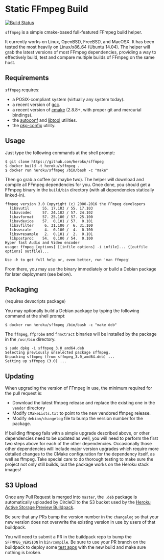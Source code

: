 # Static FFmpeg Build

[![Build Status](https://travis-ci.org/pyke369/sffmpeg.svg?branch=master)](https://travis-ci.org/pyke369/sffmpeg)

`sffmpeg` is a simple cmake-based full-featured FFmpeg build helper.

It currently works on Linux, OpenBSD, FreeBSD, and MacOSX. It has been tested the most heavily on Linux/x86_64 (Ubuntu 14.04).
The helper will grab the latest versions of most FFmpeg dependencies, providing a way to effectively build, test and compare
multiple builds of FFmpeg on the same host.

## Requirements

`sffmpeg` requires:

- a POSIX-compliant system (virtually any system today).
- a recent version of [gcc](http://gcc.gnu.org/).
- a recent version of [cmake](http://www.cmake.org/) (2.8.8+, with proper git and mercurial bindings).
- the [autoconf](http://www.gnu.org/software/autoconf/) and [libtool](http://www.gnu.org/software/libtool/) utilities.
- the [pkg-config](http://www.freedesktop.org/wiki/Software/pkg-config) utility.

## Usage

Just type the following commands at the shell prompt:

    $ git clone https://github.com/heroku/sffmpeg
    $ docker build -t heroku/sffmpeg .
    $ docker run heroku/sffmpeg /bin/bash -c "make"

Then go grab a coffee (or maybe two). The helper will download and compile all FFmpeg dependencies for you.
Once done, you should get a FFmpeg binary in the `build/bin` directory (with all dependencies statically linked-in).


    ffmpeg version 3.0 Copyright (c) 2000-2016 the FFmpeg developers
      libavutil      55. 17.103 / 55. 17.103
      libavcodec     57. 24.102 / 57. 24.102
      libavformat    57. 25.100 / 57. 25.100
      libavdevice    57.  0.101 / 57.  0.101
      libavfilter     6. 31.100 /  6. 31.100
      libswscale      4.  0.100 /  4.  0.100
      libswresample   2.  0.101 /  2.  0.101
      libpostproc    54.  0.100 / 54.  0.100
    Hyper fast Audio and Video encoder
    usage: ffmpeg [options] [[infile options] -i infile]... {[outfile options] outfile}...

    Use -h to get full help or, even better, run 'man ffmpeg'


From there, you may use the binary immediately or build a Debian package for later deployment (see below).

## Packaging

(requires devscripts package)

You may optionally build a Debian package by typing the following command at the shell prompt:

    $ docker run heroku/sffmpeg /bin/bash -c "make deb"

The `ffmpeg`, `ffprobe` and `frmxtract` binaries will be installed by the package in the `/usr/bin` directory.

    $ sudo dpkg -i sffmpeg_3.0_amd64.deb
    Selecting previously unselected package sffmpeg.
    Unpacking sffmpeg (from sffmpeg_3.0_amd64.deb) ...
    Setting up sffmpeg (3.0) ...

## Updating

When upgrading the version of FFmpeg in use, the minimum required for the pull request is:

* Download the latest ffmpeg release and replace the existing one in the `vendor` directory
* Modify `CMakeLists.txt` to point to the new vendored ffmpeg release. 
* Modify `debian/changelog` file to bump the version number for the package. 

If building ffmpeg fails with a simple upgrade described above, or other dependencies need to be updated as well, you will need to perform the first two steps above for each of the other dependencies. Occasionally those other dependencies will include major version upgrades which require more detailed changes to the CMake configuration for the dependency itself, as well as ffmpeg. Take special care to do thorough testing to make sure the project not only still builds, but the package works on the Heroku stack images!

## S3 Upload

Once any Pull Request is merged into `master`, the `.deb` package is automatically uploaded by CircleCI to the S3 bucket used by the [Heroku Active Storage Preview Buildpack](https://github.com/heroku/heroku-buildpack-activestorage-preview/). 

Be sure that any PRs bump the version number in the `changelog` so that your new version does not overwrite the existing version in use by users of that buildpack. 

You will need to submit a PR in the buildpack repo to bump the `SFFMPEG_VERSION` in `bin/compile`. Be sure to use your PR branch on the buildpack to deploy some [test apps](https://github.com/heroku/active_storage_with_previews_example) with the new build and make sure nothing is broken.